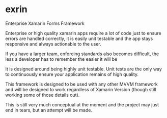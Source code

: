 # exrin
Enterprise Xamarin Forms Framework

Enterprise or high quality xamarin apps require a lot of code just to ensure errors are handled correctly, it is easily unit testable and the app stays responsive and always actionable to the user.

If you have a larger team, enforcing standards also becomes difficult, the less a developer has to remember the easier it will be

It is designed around being highly unit testable. Unit tests are the only way to continuously ensure your application remains of high quality.

This framework is designed to be used with any other MVVM framework and will be designed to work regardless of Xamarin Version (though still working some of those details out).

This is still very much conceptual at the moment and the project may just end in tears, but an attempt will be made.
